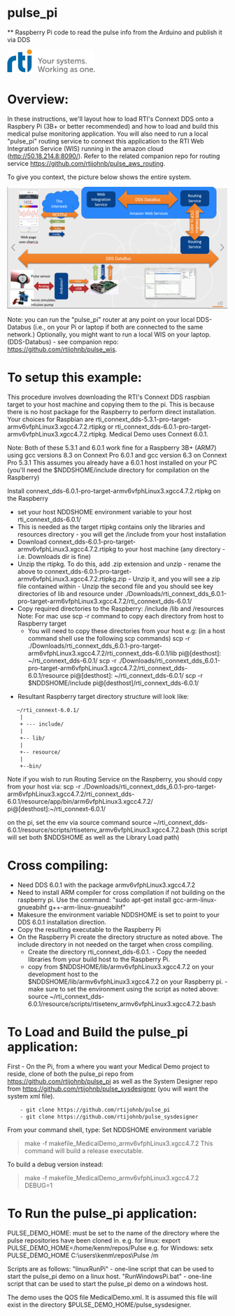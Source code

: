 # pulse_pi
** Raspberry Pi code to read the pulse info from the Arduino and publish it via DDS

![](https://github.com/rtijohnb/pulse_pi/blob/main/RtiAsOne.png)

Overview:
=========

In these instructions, we'll layout how to load RTI's Connext DDS onto a Raspbery Pi (3B+ or better recommended) and how to load and build this medical pulse monitoring application. You will also need to run a local "pulse_pi" routing service to connext this application to the RTI Web Integration Service (WIS) running in the amazon cloud (http://50.18.214.8:8090/). Refer to the related companion repo for routing service https://github.com/rtijohnb/pulse_aws_routing. 

To give you context, the picture below shows the entire system.

![](https://github.com/rtijohnb/pulse_pi/blob/main/MedicalDemoArch.png)

Note: you can run the "pulse_pi" router at any point on your local DDS-Databus (i.e., on your Pi or laptop if both are connected to the same network.)  Optionally, you might want to run a local WIS on your laptop. (DDS-Databus) - see companion repo: https://github.com/rtijohnb/pulse_wis.

To setup this example:
======================
This procedure involves downloading the RTI's Connext DDS raspbian target to your host machine and copying them to the pi. This is because there is no host package for the Raspberry to perform direct installation. Your choices for Raspbian are rti_connext_dds-5.3.1-pro-target-armv6vfphLinux3.xgcc4.7.2.rtipkg or rti_connext_dds-6.0.1-pro-target-armv6vfphLinux3.xgcc4.7.2.rtipkg.  Medical Demo uses Connext 6.0.1.

Note: Both of these 5.3.1 and 6.0.1 work fine for a Raspberry 3B+ (ARM7) using gcc versions 8.3 on Connext Pro 6.0.1 and gcc version 6.3 on Connext Pro 5.3.1
       This assumes you already have a 6.0.1 host installed on your PC (you'll need the $NDDSHOME/include directory for compilation on the Raspberry)


Install connext_dds-6.0.1-pro-target-armv6vfphLinux3.xgcc4.7.2.rtipkg on the Raspberry
   - set your host NDDSHOME environment variable to your host rti_connext_dds-6.0.1/
   - This is needed as the target rtipkg contains only the libraries and resources directory - you will get the /include from your host installation
   - Download connext_dds-6.0.1-pro-target-armv6vfphLinux3.xgcc4.7.2.rtipkg to your host machine (any directory - i.e. Downloads dir is fine)
   - Unzip the rtipkg. To do this, add .zip extension and unzip
         - rename the above to connext_dds-6.0.1-pro-target-armv6vfphLinux3.xgcc4.7.2.rtipkg.zip
         - Unzip it, and you will see a zip file contained within
         - Unzip the second file and you should see key directories of lib and resource under 
./Downloads/rti_connext_dds_6.0.1-pro-target-arm6vfphLinux3.xgcc4.7.2/rti_connext_dds-6.0.1/
   - Copy required directories to the Raspberry: /include /lib and /resources
       Note: For mac use scp -r command to copy each directory from host to Raspberry target
       - You will need to copy these directories from your host e.g: (in a host command shell use the following scp commands)
 scp -r ./Downloads/rti_connext_dds_6.0.1-pro-target-arm6vfphLinux3.xgcc4.7.2/rti_connext_dds-6.0.1/lib pi@[desthost]: ~/rti_connext_dds-6.0.1/
 scp -r ./Downloads/rti_connext_dds_6.0.1-pro-target-arm6vfphLinux3.xgcc4.7.2/rti_connext_dds-6.0.1/resource pi@[desthost]: ~/rti_connext_dds-6.0.1/
 scp -r $NDDSHOME/include pi@[desthost]/rti_connext_dds-6.0.1/   
* Resultant Raspberry target directory structure will look like: 
```
   ~/rti_connext-6.0.1/
    |
    + --- include/
    |
    +-- lib/
    |
    +-- resource/
    |
    +--bin/ 
```
          
Note if you wish to run Routing Service on the Raspberry, you should copy from your host via:
scp -r ./Downloads/rti_connext_dds_6.0.1-pro-target-arm6vfphLinux3.xgcc4.7.2/rti_connext_dds-6.0.1/resource/app/bin/arm6vfphLinux3.xgcc4.7.2/ pi@[desthost]:~/rti_connext-6.0.1/

on the pi, set the env via source command
source ~/rti_connext_dds-6.0.1/resource/scripts/rtisetenv_armv6vfphLinux3.xgcc4.7.2.bash
     (this script will set both $NDDSHOME as well as the Library Load path)

Cross compiling:
===============
   - Need DDS 6.0.1 with the package armv6vfphLinux3.xgcc4.7.2
   - Need to install ARM compiler for cross compilation if not building on the raspberry pi.  Use the command:
  	"sudo apt-get install gcc-arm-linux-gnueabihf g++-arm-linux-gnueabihf"
   - Makesure the environment variable NDDSHOME is set to point to your DDS 6.0.1 installation direction.
   - Copy the resulting executable to the Raspberry Pi
   - On the Raspberry Pi create the directory structure as noted above.  The include directory in not needed on the target when cross compiling.
       	- Create the directory rti_connext_dds-6.0.1.
	- Copy the needed libraries from your build host to the Raspberry Pi.
		- copy from $NDDSHOME/lib/armv6vfphLinux3.xgcc4.7.2 on your development host to the $NDDSHOME/lib/armv6vfphLinux3.xgcc4.7.2 on your Raspberry pi.
	- make sure to set the environment using the script as noted above: source ~/rti_connext_dds-6.0.1/resource/scripts/rtisetenv_armv6vfphLinux3.xgcc4.7.2.bash



To Load and Build the pulse_pi application:
===========================================
First - On the Pi, from a where you want your Medical Demo project to reside, clone of both the pulse_pi repo from https://github.com/rtijohnb/pulse_pi as well as the System Designer repo from https://github.com/rtijohnb/pulse_sysdesigner (you will want the system xml file).
```    
    - git clone https://github.com/rtijohnb/pulse_pi
    - git clone https://github.com/rtijohnb/pulse_sysdesigner
```

From your command shell, type:
Set NDDSHOME environment variable
> make -f makefile_MedicalDemo_armv6vfphLinux3.xgcc4.7.2
This command will build a release executable.
 
To build a debug version instead:
> make -f makefile_MedicalDemo_armv6vfphLinux3.xgcc4.7.2 DEBUG=1



To Run the pulse_pi application:
===============================
PULSE_DEMO_HOME: must be set to the name of the directory where the pulse repositories have been cloned in.
e.g. for linux: export PULSE_DEMO_HOME=/home/kenm/repos/Pulse
e.g. for Windows: setx PULSE_DEMO_HOME C:\users\kenm\repos\Pulse /m

Scripts are as follows:
"linuxRunPi" - one-line script that can be used to start the pulse_pi demo on a linux host.
"RunWindowsPi.bat" - one-line script that can be used to start the pulse_pi demo on a windows host.

The demo uses the QOS file MedicalDemo.xml.  It is assumed this file will exist in the directory $PULSE_DEMO_HOME/pulse_sysdesigner.


